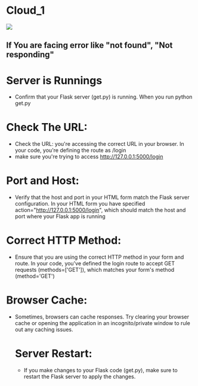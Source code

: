 # Cloud_1

<img src =https://github.com/baiju012/Cloud_1/assets/111991510/dae83c43-2512-4820-9eb4-f1f648c46c77 >


## If You are facing error like "not found", "Not responding" 

# Server is Runnings
* Confirm that your Flask server (get.py) is running. When you run python get.py
# Check The URL:
* Check the URL:  you're accessing the correct URL in your browser. In your code, you're defining the route as /login
* make sure you're trying to access http://127.0.0.1:5000/login

 # Port and Host:
 * Verify that the host and port in your HTML form match the Flask server configuration. In your HTML form
you have specified action="http://127.0.0.1:5000/login", which should match the host and port where your Flask app is running

# Correct HTTP Method: 
* Ensure that you are using the correct HTTP method in your form and route. In your code, you've defined the login route to accept GET requests  (methods=['GET']), which matches your form's method (method='GET')

# Browser Cache:
* Sometimes, browsers can cache responses. Try clearing your browser cache or opening the application in an incognito/private window to rule out any caching issues.


  # Server Restart:
  * If you make changes to your Flask code (get.py), make sure to restart the Flask server to apply the changes.
